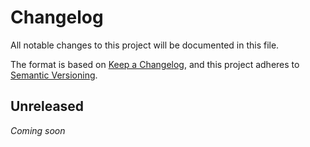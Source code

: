 Changelog
=========


All notable changes to this project will be documented in this file.

The format is based on [Keep a Changelog],
and this project adheres to [Semantic Versioning].


## Unreleased

_Coming soon_


[Keep a Changelog]: https://keepachangelog.com/en/1.0.0/
[Semantic Versioning]: https://semver.org/spec/v2.0.0.html

